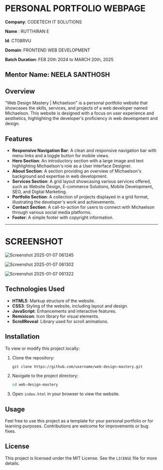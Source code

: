 
# PERSONAL PORTFOLIO WEBPAGE
**Company**: CODETECH IT SOLUTIONS  

**Name**  :   RUTTHIRAN E 

**Id**: CT08RVU

**Domain**: FRONTEND WEB DEVELOPMENT   

**Batch Duration**: FEB 20th 2024 to MARCH 20th, 2025 

**Mentor Name**: NEELA SANTHOSH
--- 




## Overview

"Web Design Mastery | Michaelson" is a personal portfolio website that showcases the skills, services, and projects of a web developer named Michaelson. This website is designed with a focus on user experience and aesthetics, highlighting the developer's proficiency in web development and design.

## Features

- **Responsive Navigation Bar**: A clean and responsive navigation bar with menu links and a toggle button for mobile views.
- **Hero Section**: An introductory section with a large image and text highlighting Michaelson's role as a User Interface Designer.
- **About Section**: A section providing an overview of Michaelson's background and expertise in web development.
- **Services Section**: A grid layout showcasing various services offered, such as Website Design, E-commerce Solutions, Mobile Development, SEO, and Digital Marketing.
- **Portfolio Section**: A collection of projects displayed in a grid format, illustrating the developer's work and achievements.
- **Contact Section**: A call-to-action for users to connect with Michaelson through various social media platforms.
- **Footer**: A simple footer with copyright information.
---

# SCREENSHOT
![Screenshot 2025-01-07 061245](https://github.com/user-attachments/assets/1c9d7bee-41c7-4d64-9d51-62ddbb82f454) 


![Screenshot 2025-01-07 061302](https://github.com/user-attachments/assets/887e7e7a-0fc4-4dec-a55a-a0890273d3c0) 


![Screenshot 2025-01-07 061322](https://github.com/user-attachments/assets/0d448dcb-b4d8-4311-b1d5-a9f39d4b8d7b)






## Technologies Used

- **HTML5**: Markup structure of the website.
- **CSS3**: Styling of the website, including layout and design.
- **JavaScript**: Enhancements and interactive features.
- **Remixicon**: Icon library for visual elements.
- **ScrollReveal**: Library used for scroll animations.

## Installation

To view or modify this project locally:

1. Clone the repository:
   ```bash
   git clone https://github.com/username/web-design-mastery.git
   ```
2. Navigate to the project directory:
   ```bash
   cd web-design-mastery
   ```
3. Open `index.html` in your browser to view the website.

## Usage

Feel free to use this project as a template for your personal portfolio or for learning purposes. Contributions are welcome for improvements or bug fixes.

## License

This project is licensed under the MIT License. See the `LICENSE` file for more details.
